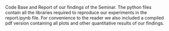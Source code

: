 Code Base and Report of our findings of the Seminar. The python files contain all the libraries required to reproduce our experiments in the report.ipynb file. For convenience to the reader we also included a compiled pdf version containing all plots and other quantitative results of our findings. 
